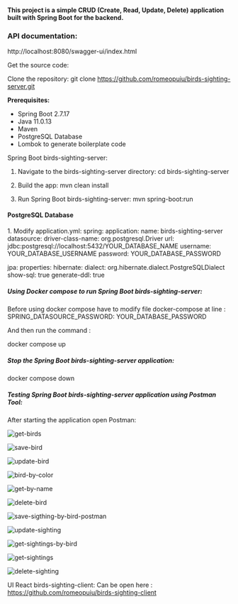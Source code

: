 <h4>This project is a simple CRUD (Create, Read, Update, Delete) application built 
with Spring Boot for the backend.</h4>

<h3>API documentation:</h3>
http://localhost:8080/swagger-ui/index.html

Get the source code:

Clone the repository:
git clone https://github.com/romeopuiu/birds-sighting-server.git

<b>Prerequisites:</b>
* Spring Boot 2.7.17
* Java 11.0.13
* Maven
* PostgreSQL Database
* Lombok to generate boilerplate code

Spring Boot birds-sighting-server:

1. Navigate to the birds-sighting-server directory:
   cd birds-sighting-server

2. Build the app:
   mvn clean install
3. Run Spring Boot birds-sighting-server:
   mvn spring-boot:run


<h4>PostgreSQL Database</h4>
1. Modify application.yml:
spring:
   application:
   name: birds-sighting-server
   datasource:
   driver-class-name: org.postgresql.Driver
   url: jdbc:postgresql://localhost:5432/YOUR_DATABASE_NAME
   username: YOUR_DATABASE_USERNAME
   password: YOUR_DATABASE_PASSWORD

jpa:
properties:
hibernate:
dialect: org.hibernate.dialect.PostgreSQLDialect
show-sql: true
generate-ddl: true


<h5>Using Docker compose to run Spring Boot birds-sighting-server:</h5>
Before using docker compose have to modify file docker-compose
at line :  SPRING_DATASOURCE_PASSWORD: YOUR_DATABASE_PASSWORD

 And then run the command :

  docker compose up

<h5>Stop the Spring Boot birds-sighting-server application:</h5>
  docker compose down

<h5>Testing Spring Boot birds-sighting-server application  using Postman Tool:</h5>
After starting the application open Postman:


![get-birds](https://github.com/user-attachments/assets/590ca424-ccf9-409b-9d11-db355c60100d)


![save-bird](https://github.com/user-attachments/assets/76aedaf0-0f75-49a9-b3b3-da6cd58cec20)


![update-bird](https://github.com/user-attachments/assets/b68c11a1-53a5-4e57-82e7-7faed5ad5ccb)




![bird-by-color](https://github.com/user-attachments/assets/e2868ea4-2489-4508-95d2-4caee35c1dc2)



![get-by-name](https://github.com/user-attachments/assets/6eb5bc12-db31-4f86-b4ad-f181e8522038)



![delete-bird](https://github.com/user-attachments/assets/a08aac52-b4cd-4090-b0aa-a22fa5fe03a5)



![save-sigthing-by-bird-postman](https://github.com/user-attachments/assets/4d0dc8b2-f632-4a05-be09-bad33dab5261)



![update-sighting](https://github.com/user-attachments/assets/60e9eba6-e00d-44bf-833c-4ba9e8d6979f)



![get-sightings-by-bird](https://github.com/user-attachments/assets/824272d4-2434-4d50-b81a-a0aa7e2b458e)



![get-sightings](https://github.com/user-attachments/assets/e9b33a60-6e3c-4390-a9ba-ce26d6a19cd5)


![delete-sighting](https://github.com/user-attachments/assets/1637339c-2f7c-4bfd-b571-fe232f4af3b4)



UI React birds-sighting-client:
Can be open here :  https://github.com/romeopuiu/birds-sighting-client 

